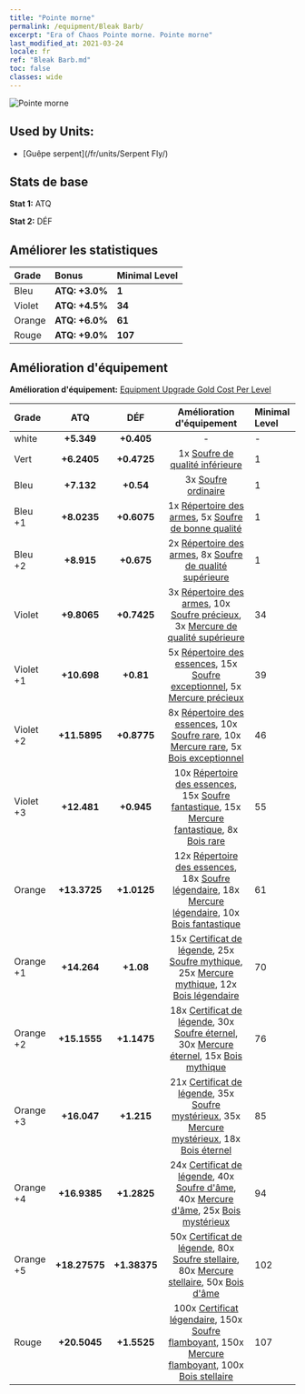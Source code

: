 ```yaml
---
title: "Pointe morne"
permalink: /equipment/Bleak Barb/
excerpt: "Era of Chaos Pointe morne. Pointe morne"
last_modified_at: 2021-03-24
locale: fr
ref: "Bleak Barb.md"
toc: false
classes: wide
---
```


  ![Pointe morne](/images/e/e_8033.png)

## Used by Units:

* [Guêpe serpent](/fr/units/Serpent Fly/) 


## Stats de base
 **Stat 1:** ATQ

 **Stat 2:** DÉF

## Améliorer les statistiques

  |     Grade    |   Bonus | Minimal Level | 
  |:-------------|:--------|:--------------| 
  | Bleu | **ATQ: +3.0%** | **1** | 
  | Violet | **ATQ: +4.5%** | **34** | 
  | Orange | **ATQ: +6.0%** | **61** | 
  | Rouge | **ATQ: +9.0%** | **107** | 


## Amélioration d'équipement
 **Amélioration d'équipement:** [Equipment Upgrade Gold Cost Per Level](/equipment/EquipmentUpgradeCostPerLevel/) 

  |          Grade      | ATQ | DÉF | Amélioration d'équipement | Minimal Level |
  |:--------------------|:---------:|:---------:|:----------------:|:--------------|
  | white | **+5.349** | **+0.405** | - | - |
  | Vert | **+6.2405** | **+0.4725** | 1x [Soufre de qualité inférieure](/fr/Items/mat_3/) | 1 |
  | Bleu | **+7.132** | **+0.54** | 3x [Soufre ordinaire](/fr/Items/mat_9/) | 1 |
  | Bleu +1 | **+8.0235** | **+0.6075** | 1x [Répertoire des armes](/fr/Items/mat_18/), 5x [Soufre de bonne qualité](/fr/Items/mat_15/) | 1 |
  | Bleu +2 | **+8.915** | **+0.675** | 2x [Répertoire des armes](/fr/Items/mat_25/), 8x [Soufre de qualité supérieure](/fr/Items/mat_22/) | 1 |
  | Violet | **+9.8065** | **+0.7425** | 3x [Répertoire des armes](/fr/Items/mat_32/), 10x [Soufre précieux](/fr/Items/mat_29/), 3x [Mercure de qualité supérieure](/fr/Items/mat_21/) | 34 |
  | Violet +1 | **+10.698** | **+0.81** | 5x [Répertoire des essences](/fr/Items/mat_39/), 15x [Soufre exceptionnel](/fr/Items/mat_36/), 5x [Mercure précieux](/fr/Items/mat_28/) | 39 |
  | Violet +2 | **+11.5895** | **+0.8775** | 8x [Répertoire des essences](/fr/Items/mat_46/), 10x [Soufre rare](/fr/Items/mat_43/), 10x [Mercure rare](/fr/Items/mat_42/), 5x [Bois exceptionnel](/fr/Items/mat_34/) | 46 |
  | Violet +3 | **+12.481** | **+0.945** | 10x [Répertoire des essences](/fr/Items/mat_53/), 15x [Soufre fantastique](/fr/Items/mat_50/), 15x [Mercure fantastique](/fr/Items/mat_49/), 8x [Bois rare](/fr/Items/mat_41/) | 55 |
  | Orange | **+13.3725** | **+1.0125** | 12x [Répertoire des essences](/fr/Items/mat_60/), 18x [Soufre légendaire](/fr/Items/mat_57/), 18x [Mercure légendaire](/fr/Items/mat_56/), 10x [Bois fantastique](/fr/Items/mat_48/) | 61 |
  | Orange +1 | **+14.264** | **+1.08** | 15x [Certificat de légende](/fr/Items/mat_67/), 25x [Soufre mythique](/fr/Items/mat_64/), 25x [Mercure mythique](/fr/Items/mat_63/), 12x [Bois légendaire](/fr/Items/mat_55/) | 70 |
  | Orange +2 | **+15.1555** | **+1.1475** | 18x [Certificat de légende](/fr/Items/mat_74/), 30x [Soufre éternel](/fr/Items/mat_71/), 30x [Mercure éternel](/fr/Items/mat_70/), 15x [Bois mythique](/fr/Items/mat_62/) | 76 |
  | Orange +3 | **+16.047** | **+1.215** | 21x [Certificat de légende](/fr/Items/mat_81/), 35x [Soufre mystérieux](/fr/Items/mat_78/), 35x [Mercure mystérieux](/fr/Items/mat_77/), 18x [Bois éternel](/fr/Items/mat_69/) | 85 |
  | Orange +4 | **+16.9385** | **+1.2825** | 24x [Certificat de légende](/fr/Items/mat_88/), 40x [Soufre d'âme](/fr/Items/mat_85/), 40x [Mercure d'âme](/fr/Items/mat_84/), 25x [Bois mystérieux](/fr/Items/mat_76/) | 94 |
  | Orange +5 | **+18.27575** | **+1.38375** | 50x [Certificat de légende](/fr/Items/mat_95/), 80x [Soufre stellaire](/fr/Items/mat_92/), 80x [Mercure stellaire](/fr/Items/mat_91/), 50x [Bois d'âme](/fr/Items/mat_83/) | 102 |
  | Rouge | **+20.5045** | **+1.5525** | 100x [Certificat légendaire](/fr/Items/mat_102/), 150x [Soufre flamboyant](/fr/Items/mat_99/), 150x [Mercure flamboyant](/fr/Items/mat_98/), 100x [Bois stellaire](/fr/Items/mat_90/) | 107 |

